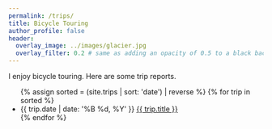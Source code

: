 ```yaml
---
permalink: /trips/
title: Bicycle Touring
author_profile: false
header:
  overlay_image: ../images/glacier.jpg
  overlay_filter: 0.2 # same as adding an opacity of 0.5 to a black background
---
```


I enjoy bicycle touring. Here are some trip reports. 

<ul>
    {% assign sorted = (site.trips | sort: 'date') | reverse %}
    {% for trip in sorted %}
<li> {{ trip.date | date: '%B %d, %Y' }} <a href="{{ trip.url }}">{{ trip.title }}</a></li>
    {% endfor %}
</ul>
